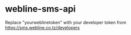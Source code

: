 # webline-sms-api
Replace "yourweblinetoken" with your developer token from https://sms.webline.co.tz/developers
